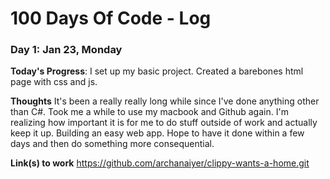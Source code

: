 # 100 Days Of Code - Log

### Day 1: Jan 23, Monday

**Today's Progress**: I set up my basic project. Created a barebones html page with css and js.

**Thoughts** It's been a really really long while since I've done anything other than C#. Took me a while to use my macbook and Github again. I'm realizing how important it is for me to do stuff outside of work and actually keep it up. Building an easy web app. Hope to have it done within a few days and then do something more consequential.  

**Link(s) to work**
https://github.com/archanaiyer/clippy-wants-a-home.git
